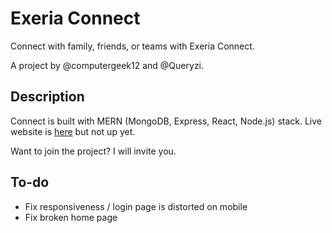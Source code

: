 # Exeria Connect
Connect with family, friends, or teams with Exeria Connect.

A project by @computergeek12 and @Queryzi. 

## Description
Connect is built with MERN (MongoDB, Express, React, Node.js) stack. Live website is [here](https://exeriaconnect.netlify.app) but not up yet. 

Want to join the project? I will invite you.

## To-do
* Fix responsiveness / login page is distorted on mobile
* Fix broken home page